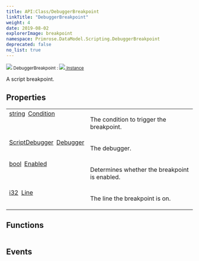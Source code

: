 ```yaml
---
title: API:Class/DebuggerBreakpoint
linkTitle: "DebuggerBreakpoint"
weight: 4
date: 2019-08-02
explorerImage: breakpoint
namespace: Primrose.DataModel.Scripting.DebuggerBreakpoint
deprecated: false
no_list: true
---
```

<small class="inheritance">
<span class="" href="/docs/api-reference/Class/DebuggerBreakpoint"><img src="/icons/silk/breakpoint.png"/>&nbsp;DebuggerBreakpoint</span>&nbsp;:&nbsp;<a class="" href="/docs/api-reference/Class/Instance"><img src="/icons/silk/default.png"/>&nbsp;Instance</a></small>
<p class="summary">

A script breakpoint.

</p>
 
## Properties
 
<table class="studiohide">
<tbody>
<tr class="function-row ">
<td style="vertical-align:top;white-space:normal;">
<div>
<a class="type" href="/docs/api-reference/System/string">string</a><span class="method-body" style="text-indent: -2em; padding-left: 0.5em"><a class="name" href="Condition">Condition</a></span></td>
<td style="vertical-align:top;white-space:normal;">
<p>
The condition to trigger the breakpoint.
</p></td>
</tr>

<tr class="function-row ">
<td style="vertical-align:top;white-space:normal;">
<div>
<a class="type" href="/docs/api-reference/Class/ScriptDebugger">ScriptDebugger</a><span class="method-body" style="text-indent: -2em; padding-left: 0.5em"><a class="name" href="Debugger">Debugger</a></span></td>
<td style="vertical-align:top;white-space:normal;">
<p>
The debugger.
</p></td>
</tr>

<tr class="function-row ">
<td style="vertical-align:top;white-space:normal;">
<div>
<a class="type" href="/docs/api-reference/System/Primitives#boolean">bool</a><span class="method-body" style="text-indent: -2em; padding-left: 0.5em"><a class="name" href="Enabled">Enabled</a></span></td>
<td style="vertical-align:top;white-space:normal;">
<p>
Determines whether the breakpoint is enabled.
</p></td>
</tr>

<tr class="function-row ">
<td style="vertical-align:top;white-space:normal;">
<div>
<a class="type" href="/docs/api-reference/System/Primitives#int32">i32</a><span class="method-body" style="text-indent: -2em; padding-left: 0.5em"><a class="name" href="Line">Line</a></span></td>
<td style="vertical-align:top;white-space:normal;">
<p>
The line the breakpoint is on.
</p></td>
</tr>

</tbody>
</table>
 
## Functions
 
<table class="studiohide">
<tbody>
</tbody>
</table>
 
## Events
 
<table class="studiohide">
<tbody>
</tbody>
</table>
<b>
</b>
<div class="inheritors">
<ul class="root">
</ul>
</div>
